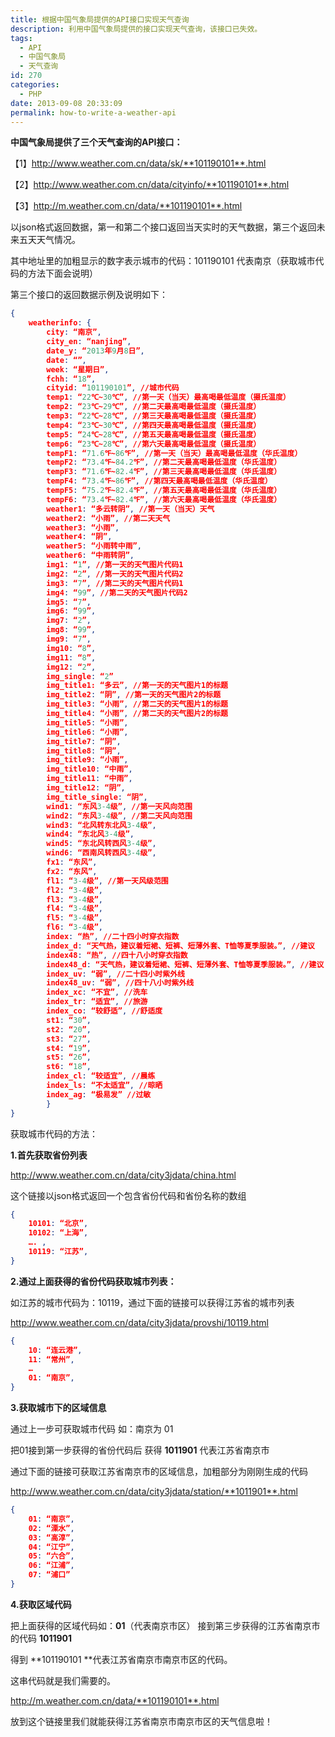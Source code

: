 ```yaml
---
title: 根据中国气象局提供的API接口实现天气查询
description: 利用中国气象局提供的接口实现天气查询，该接口已失效。
tags:
  - API
  - 中国气象局
  - 天气查询
id: 270
categories:
  - PHP
date: 2013-09-08 20:33:09
permalink: how-to-write-a-weather-api
---
```


**中国气象局提供了三个天气查询的API接口：**

【1】http://www.weather.com.cn/data/sk/**101190101**.html

【2】http://www.weather.com.cn/data/cityinfo/**101190101**.html

【3】http://m.weather.com.cn/data/**101190101**.html

以json格式返回数据，第一和第二个接口返回当天实时的天气数据，第三个返回未来五天天气情况。

其中地址里的加粗显示的数字表示城市的代码：101190101 代表南京（获取城市代码的方法下面会说明）

第三个接口的返回数据示例及说明如下：

<!--more-->
```json
{
	weatherinfo: {
		city: “南京”,
		city_en: “nanjing”,
		date_y: “2013年9月8日”,
		date: “”,
		week: “星期日”,
		fchh: “18”,
		cityid: “101190101”, //城市代码
		temp1: “22℃~30℃”, //第一天（当天）最高喝最低温度（摄氏温度）
		temp2: “23℃~29℃”, //第二天最高喝最低温度（摄氏温度）
		temp3: “22℃~28℃”, //第三天最高喝最低温度（摄氏温度）
		temp4: “23℃~30℃”, //第四天最高喝最低温度（摄氏温度）
		temp5: “24℃~28℃”, //第五天最高喝最低温度（摄氏温度）
		temp6: “23℃~28℃”, //第六天最高喝最低温度（摄氏温度）
		tempF1: “71.6℉~86℉”, //第一天（当天）最高喝最低温度（华氏温度）
		tempF2: “73.4℉~84.2℉”, //第二天最高喝最低温度（华氏温度）
		tempF3: “71.6℉~82.4℉”, //第三天最高喝最低温度（华氏温度）
		tempF4: “73.4℉~86℉”, //第四天最高喝最低温度（华氏温度）
		tempF5: “75.2℉~82.4℉”, //第五天最高喝最低温度（华氏温度）
		tempF6: “73.4℉~82.4℉”, //第六天最高喝最低温度（华氏温度）
		weather1: “多云转阴”, //第一天（当天）天气
		weather2: “小雨”, //第二天天气
		weather3: “小雨”,
		weather4: “阴”,
		weather5: “小雨转中雨”,
		weather6: “中雨转阴”,
		img1: “1”, //第一天的天气图片代码1
		img2: “2”, //第一天的天气图片代码2
		img3: “7”, //第二天的天气图片代码1
		img4: “99”, //第二天的天气图片代码2
		img5: “7”,
		img6: “99”,
		img7: “2”,
		img8: “99”,
		img9: “7”,
		img10: “8”,
		img11: “8”,
		img12: “2”,
		img_single: “2”
		img_title1: “多云”, //第一天的天气图片1的标题
		img_title2: “阴”, //第一天的天气图片2的标题
		img_title3: “小雨”, //第二天的天气图片1的标题
		img_title4: “小雨”, //第二天的天气图片2的标题
		img_title5: “小雨”,
		img_title6: “小雨”,
		img_title7: “阴”,
		img_title8: “阴”,
		img_title9: “小雨”,
		img_title10: “中雨”,
		img_title11: “中雨”,
		img_title12: “阴”,
		img_title_single: “阴”,
		wind1: “东风3-4级”, //第一天风向范围
		wind2: “东风3-4级”, //第二天风向范围
		wind3: “北风转东北风3-4级”,
		wind4: “东北风3-4级”,
		wind5: “东北风转西风3-4级”,
		wind6: “西南风转西风3-4级”,
		fx1: “东风”,
		fx2: “东风”,
		fl1: “3-4级”, //第一天风级范围
		fl2: “3-4级”,
		fl3: “3-4级”,
		fl4: “3-4级”,
		fl5: “3-4级”,
		fl6: “3-4级”,
		index: “热”, //二十四小时穿衣指数
		index_d: “天气热，建议着短裙、短裤、短薄外套、T恤等夏季服装。”, //建议
		index48: “热”, //四十八小时穿衣指数
		index48_d: “天气热，建议着短裙、短裤、短薄外套、T恤等夏季服装。”, //建议
		index_uv: “弱”, //二十四小时紫外线
		index48_uv: “弱”, //四十八小时紫外线
		index_xc: “不宜”, //洗车
		index_tr: “适宜”, //旅游
		index_co: “较舒适”, //舒适度
		st1: “30”,
		st2: “20”,
		st3: “27”,
		st4: “19”,
		st5: “26”,
		st6: “18”,
		index_cl: “较适宜”, //晨练
		index_ls: “不太适宜”, //晾晒
		index_ag: “极易发” //过敏
		}
} 
```

获取城市代码的方法：

**1.首先获取省份列表**

http://www.weather.com.cn/data/city3jdata/china.html

这个链接以json格式返回一个包含省份代码和省份名称的数组
```json
{ 
	10101: “北京”, 
	10102: “上海”, 
	…. ,
	10119: “江苏”,
}	
```
**2.通过上面获得的省份代码获取城市列表：**

如江苏的城市代码为：10119，通过下面的链接可以获得江苏省的城市列表

http://www.weather.com.cn/data/city3jdata/provshi/10119.html
```json
{
	10: “连云港”,
	11: “常州”,
	…
	01: “南京”,
}
```
**3.获取城市下的区域信息**

通过上一步可获取城市代码 如：南京为 01

把01接到第一步获得的省份代码后 获得 **1011901** 代表江苏省南京市

通过下面的链接可获取江苏省南京市的区域信息，加粗部分为刚刚生成的代码

http://www.weather.com.cn/data/city3jdata/station/**1011901**.html
```json
{
	01: “南京”,
	02: “溧水”,
	03: “高淳”,
	04: “江宁”,
	05: “六合”,
	06: “江浦”,
	07: “浦口”
} 
```
**4.获取区域代码**

把上面获得的区域代码如：**01**（代表南京市区） 接到第三步获得的江苏省南京市的代码 **1011901**

得到 **101190101 **代表江苏省南京市南京市区的代码。

这串代码就是我们需要的。

http://m.weather.com.cn/data/**101190101**.html

放到这个链接里我们就能获得江苏省南京市南京市区的天气信息啦！
